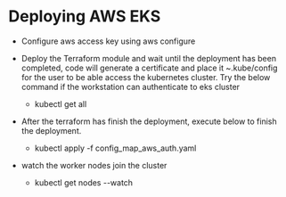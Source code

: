 # Deploying AWS EKS

- Configure aws access key using aws configure

- Deploy the Terraform module and wait until the deployment has been completed, code will generate a certificate and place it ~.kube/config for the user to be able access the kubernetes cluster. Try the below command if the workstation can authenticate to eks cluster
  - kubectl get all

- After the terraform has finish the deployment, execute below to finish the deployment.
  
  - kubectl apply -f config_map_aws_auth.yaml

- watch the worker nodes join the cluster

  - kubectl get nodes --watch
